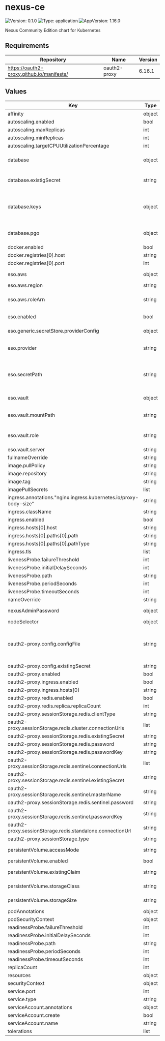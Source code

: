 # nexus-ce

![Version: 0.1.0](https://img.shields.io/badge/Version-0.1.0-informational?style=flat-square) ![Type: application](https://img.shields.io/badge/Type-application-informational?style=flat-square) ![AppVersion: 1.16.0](https://img.shields.io/badge/AppVersion-1.16.0-informational?style=flat-square)

Nexus Community Edition chart for Kubernetes

## Requirements

| Repository | Name | Version |
|------------|------|---------|
| https://oauth2-proxy.github.io/manifests/ | oauth2-proxy | 6.16.1 |

## Values

| Key | Type | Default | Description |
|-----|------|---------|-------------|
| affinity | object | `{}` |  |
| autoscaling.enabled | bool | `false` |  |
| autoscaling.maxReplicas | int | `100` |  |
| autoscaling.minReplicas | int | `1` |  |
| autoscaling.targetCPUUtilizationPercentage | int | `80` |  |
| database | object | `{"existigSecret":"nexus-ce-pguser-nexus-ce","keys":{"dbname":"dbname","password":"password","port":"5432","url":"host","username":"user"},"pgo":{"enable":true}}` | This block configure database connections for Nexus CE. |
| database.existigSecret | string | `"nexus-ce-pguser-nexus-ce"` | Name of the secret that contains the database credentials. |
| database.keys | object | `{"dbname":"dbname","password":"password","port":"5432","url":"host","username":"user"}` | This block configures the database connection secret fields name for Nexus CE. |
| database.pgo | object | `{"enable":true}` | Use PostgreSQL operator to create and manage database. |
| docker.enabled | bool | `true` |  |
| docker.registries[0].host | string | `"nexus-ce-ci-container.example.com"` |  |
| docker.registries[0].port | int | `5000` |  |
| eso.aws | object | `{"region":"eu-central-1","roleArn":"arn:aws:iam::012345678910:role/AWSIRSA_Shared_ExternalSecretOperatorAccess"}` | AWS configuration (if provider is `aws`). |
| eso.aws.region | string | `"eu-central-1"` | AWS region. |
| eso.aws.roleArn | string | `"arn:aws:iam::012345678910:role/AWSIRSA_Shared_ExternalSecretOperatorAccess"` | AWS role ARN for the ExternalSecretOperator to assume. |
| eso.enabled | bool | `true` | Install components of the ESO. |
| eso.generic.secretStore.providerConfig | object | `{}` | Defines SecretStore provider configuration. |
| eso.provider | string | `"aws"` | Defines provider type. One of `aws`, `generic`, or `vault`. |
| eso.secretPath | string | `"/infra/core/addons/nexus-ce"` | Defines the path to the secret in the provider. If provider is `vault`, this is the path must be prefixed with `secret/`. |
| eso.vault | object | `{"mountPath":"core","role":"nexus-ce","server":"http://vault.vault:8200"}` | Vault configuration (if provider is `vault`). |
| eso.vault.mountPath | string | `"core"` | Mount path for the Kubernetes authentication method. |
| eso.vault.role | string | `"nexus-ce"` | Vault role for the Kubernetes authentication method. |
| eso.vault.server | string | `"http://vault.vault:8200"` | Vault server URL. |
| fullnameOverride | string | `"nexus-ce"` |  |
| image.pullPolicy | string | `"IfNotPresent"` |  |
| image.repository | string | `"sonatype/nexus3"` |  |
| image.tag | string | `"3.77.1"` |  |
| imagePullSecrets | list | `[]` |  |
| ingress.annotations."nginx.ingress.kubernetes.io/proxy-body-size" | string | `"900m"` |  |
| ingress.className | string | `""` |  |
| ingress.enabled | bool | `true` |  |
| ingress.hosts[0].host | string | `"nexus-ce-ci.example.com"` |  |
| ingress.hosts[0].paths[0].path | string | `"/"` |  |
| ingress.hosts[0].paths[0].pathType | string | `"Prefix"` |  |
| ingress.tls | list | `[]` |  |
| livenessProbe.failureThreshold | int | `6` |  |
| livenessProbe.initialDelaySeconds | int | `0` |  |
| livenessProbe.path | string | `"/"` |  |
| livenessProbe.periodSeconds | int | `60` |  |
| livenessProbe.timeoutSeconds | int | `1` |  |
| nameOverride | string | `""` |  |
| nexusAdminPassword | object | `{"secret":{"key":"password","name":"nexus-admin-password"}}` | Initial Nexus CE admin password. |
| nodeSelector | object | `{}` |  |
| oauth2-proxy.config.configFile | string | `"allowed_roles = [\"administrator\", \"developer\"]\nclient_id = \"nexus-ce\"\ncode_challenge_method=\"S256\"\ncookie_csrf_expire=\"5m\"\ncookie_csrf_per_request=\"true\"\ncookie_secure = \"false\"\nemail_domains = [ \"*\" ]\ninsecure_oidc_allow_unverified_email = \"true\"\noidc_issuer_url = \"https://idp.core.kuberocketci.io/realms/shared\"\npass_access_token = \"true\"\npass_authorization_header = \"true\"\npass_basic_auth = \"false\"\nprovider = \"keycloak-oidc\"\nredirect_url = \"https://nexus-ce.example.com/oauth2/callback\"\nskip_jwt_bearer_tokens = \"true\"\nupstreams = [ \"http://nexus-ce:8081\" ]\nwhitelist_domains = [\"*\"]\nsilence_ping_logging = \"true\""` |  |
| oauth2-proxy.config.existingSecret | string | `"oauth2-proxy"` |  |
| oauth2-proxy.enabled | bool | `true` |  |
| oauth2-proxy.ingress.enabled | bool | `true` |  |
| oauth2-proxy.ingress.hosts[0] | string | `"nexus-ce.example.com"` |  |
| oauth2-proxy.redis.enabled | bool | `false` |  |
| oauth2-proxy.redis.replica.replicaCount | int | `1` |  |
| oauth2-proxy.sessionStorage.redis.clientType | string | `"standalone"` |  |
| oauth2-proxy.sessionStorage.redis.cluster.connectionUrls | list | `[]` |  |
| oauth2-proxy.sessionStorage.redis.existingSecret | string | `""` |  |
| oauth2-proxy.sessionStorage.redis.password | string | `""` |  |
| oauth2-proxy.sessionStorage.redis.passwordKey | string | `"redis-password"` |  |
| oauth2-proxy.sessionStorage.redis.sentinel.connectionUrls | list | `[]` |  |
| oauth2-proxy.sessionStorage.redis.sentinel.existingSecret | string | `""` |  |
| oauth2-proxy.sessionStorage.redis.sentinel.masterName | string | `""` |  |
| oauth2-proxy.sessionStorage.redis.sentinel.password | string | `""` |  |
| oauth2-proxy.sessionStorage.redis.sentinel.passwordKey | string | `"redis-sentinel-password"` |  |
| oauth2-proxy.sessionStorage.redis.standalone.connectionUrl | string | `""` |  |
| oauth2-proxy.sessionStorage.type | string | `"cookie"` |  |
| persistentVolume.accessMode | string | `"ReadWriteOnce"` | Access mode for the Persistent Volume. |
| persistentVolume.enabled | bool | `true` |  |
| persistentVolume.existingClaim | string | `""` | Existing Persistent Volume Claim. |
| persistentVolume.storageClass | string | `"ebs-sc"` | Storage class for the Persistent Volume. |
| persistentVolume.storageSize | string | `"20Gi"` | Storage size for the Persistent Volume. |
| podAnnotations | object | `{}` |  |
| podSecurityContext | object | `{}` |  |
| readinessProbe.failureThreshold | int | `6` |  |
| readinessProbe.initialDelaySeconds | int | `0` |  |
| readinessProbe.path | string | `"/"` |  |
| readinessProbe.periodSeconds | int | `60` |  |
| readinessProbe.timeoutSeconds | int | `1` |  |
| replicaCount | int | `1` |  |
| resources | object | `{}` |  |
| securityContext | object | `{}` |  |
| service.port | int | `8081` |  |
| service.type | string | `"ClusterIP"` |  |
| serviceAccount.annotations | object | `{}` |  |
| serviceAccount.create | bool | `true` |  |
| serviceAccount.name | string | `""` |  |
| tolerations | list | `[]` |  |

